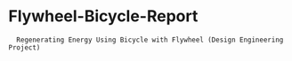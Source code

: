 # Flywheel-Bicycle-Report
      Regenerating Energy Using Bicycle with Flywheel (Design Engineering Project)                        

